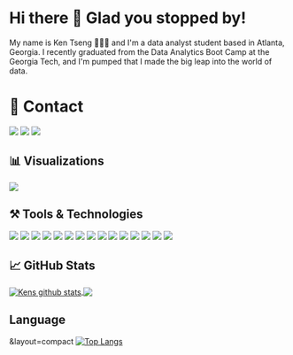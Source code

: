 # Hi there 👋 Glad you stopped by!
My name is Ken Tseng 👩🏻‍💻 and I'm a data analyst student based in Atlanta, Georgia. I recently graduated from the Data Analytics Boot Camp at the Georgia Tech, and I'm pumped that I made the big leap into the world of data. 

# 📱 Contact
<a href="mailto:ktseng520@gmail.com"><img src="https://img.shields.io/badge/Gmail-D14836?style=for-the-badge&logo=gmail&logoColor=white"></img></a>
<a href="https://www.linkedin.com/in/ken-tseng-28a077211/" target="_blank"><img src="https://img.shields.io/badge/LinkedIn-0077B5?style=for-the-badge&logo=linkedin&logoColor=white"></img></a>
<a href="https://www.youtube.com/channel/UCz6VewVKK2TWaadaSBj7SgA/featured" target="_blank"><img src="https://img.shields.io/badge/YouTube-FF0000?style=for-the-badge&logo=youtube&logoColor=white"></img></a>

## 📊 Visualizations
<a href="https://public.tableau.com/app/profile/ken.tseng5514#!/?newProfile=&activeTab=0"><img src="https://img.shields.io/badge/Tableau-E97627?style=for-the-badge&logo=tableau&logoColor=white"></img></a>

## ⚒️ Tools & Technologies
<img src="https://img.shields.io/badge/Python-14354C?style=for-the-badge&logo=python&logoColor=white"></img>
<img src="https://img.shields.io/badge/Pandas-150458?style=for-the-badge&logo=pandas&logoColor=white"></img>
<img src="https://img.shields.io/badge/PostgreSQL-316192?style=for-the-badge&logo=postgresql&logoColor=white"></img>
<img src="https://img.shields.io/badge/SQLite-07405E?style=for-the-badge&logo=sqlite&logoColor=white"></img>
<img src="https://img.shields.io/badge/MongoDB-4EA94B?style=for-the-badge&logo=mongodb&logoColor=white"></img>
<img src="https://img.shields.io/badge/Plotly-3F4F75?style=for-the-badge&logo=plotly&logoColor=white"></img>
<img src="https://img.shields.io/badge/D3.js-F9A03C?style=for-the-badge&logo=d3.js&logoColor=white"></img>
<img src="https://img.shields.io/badge/JavaScript-F7DF1E?style=for-the-badge&logo=javascript&logoColor=black"></img>
<img src="https://img.shields.io/badge/Flask-000000?style=for-the-badge&logo=flask&logoColor=white"></img>
<img src="https://img.shields.io/badge/HTML5-E34F26?style=for-the-badge&logo=html5&logoColor=white"></img>
<img src="https://img.shields.io/badge/CSS3-1572B6?style=for-the-badge&logo=css3&logoColor=white"></img>
<img src="https://img.shields.io/badge/Bootstrap-563D7C?style=for-the-badge&logo=bootstrap&logoColor=white"></img>
<img src="https://img.shields.io/badge/Microsoft_Excel-217346?style=for-the-badge&logo=microsoft-excel&logoColor=white"></img>
<img src="https://img.shields.io/badge/Google_Cloud-4285F4?style=for-the-badge&logo=google-cloud&logoColor=white"></img>
<img src="https://img.shields.io/badge/Visual_Studio_Code-0078D4?style=for-the-badge&logo=visual%20studio%20code&logoColor=white"></img>

## 📈 GitHub Stats
<a href="https://github.com/Ken52093">
 <img align="center" src="https://github-readme-stats.vercel.app/api?username=Ken52093&show_icons=true&theme=vue-dark&line_height=20" alt="Kens github stats"/>
</a>

<a href="https://github.com/Ken52093">
  <img align="center" src="https://github-readme-stats.vercel.app/api/top-langs/?username=Ken52093&layout=compact&theme=vue-dark" />
</a>

## Language
&layout=compact
[![Top Langs](https://github-readme-stats.vercel.app/api/top-langs/Ken52093=anuraghazra&layout=compact)](https://github.com/anuraghazra/github-readme-stats)
